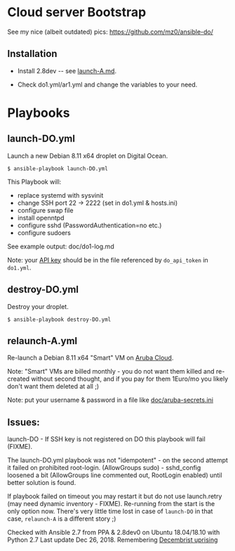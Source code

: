 Cloud server Bootstrap
=======================

See my nice (albeit outdated) pics: https://github.com/mz0/ansible-do/

Installation
------------

* Install 2.8dev -- see [launch-A.md](doc/launch-A.md).

* Check do1.yml/ar1.yml and change the variables to your need.

Playbooks
=========

launch-DO.yml
----------

Launch a new Debian 8.11 x64 droplet on Digital Ocean.

```
$ ansible-playbook launch-DO.yml
```

This Playbook will:

- replace systemd with sysvinit
- change SSH port 22 -> 2222 (set in do1.yml & hosts.ini)
- configure swap file
- install openntpd
- configure sshd (PasswordAuthentication=no etc.)
- configure sudoers

See example output: doc/do1-log.md

Note: your [API key](https://cloud.digitalocean.com/api_access) should be
in the file referenced by `do_api_token` in `do1.yml`.


destroy-DO.yml
-----------

Destroy your droplet.

```
$ ansible-playbook destroy-DO.yml
```

relaunch-A.yml
----------

Re-launch a Debian 8.11 x64 "Smart" VM on
[Aruba Cloud](https://www.arubacloud.com/vps/virtual-private-server-range.aspx).

Note: "Smart" VMs are billed monthly - you do not want them killed and re-created
without second thought, and if you pay for them 1Euro/mo you likely don't want them deleted at all ;)

Note: put your username & password in a file like [doc/aruba-secrets.ini](doc/aruba-secrets.ini)

Issues:
-----

launch-DO - If SSH key is not registered on DO this playbook will fail (FIXME).

The launch-DO.yml playbook was not "idempotent" - on the second attempt it failed on prohibited root-login.
(AllowGroups sudo) - sshd_config loosened a bit (AllowGroups line commented out, RootLogin enabled) until better solution is found.

If playbook failed on timeout you may restart it but do not use launch.retry (may need dynamic inventory - FIXME).
Re-running from the start is the only option now.
There's very little time lost in case of `launch-DO` in that case, `relaunch-A` is a different story ;)

Checked with Ansible 2.7 from PPA & 2.8dev0 on Ubuntu 18.04/18.10 with Python 2.7
Last update Dec 26, 2018. Remembering [Decembrist uprising](https://en.wikipedia.org/wiki/Decembrist_revolt)
